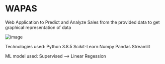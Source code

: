 # WAPAS
Web Application to Predict and Analyze Sales from the provided data to get graphical representation of  data


![image](https://user-images.githubusercontent.com/52353952/174488791-4ebe75e2-6487-41a0-b974-c37ba237436d.png)


Technologies used:
Python 3.8.5
Scikit-Learn
Numpy
Pandas
Streamlit

ML model used:
Supervised --> Linear Regession
